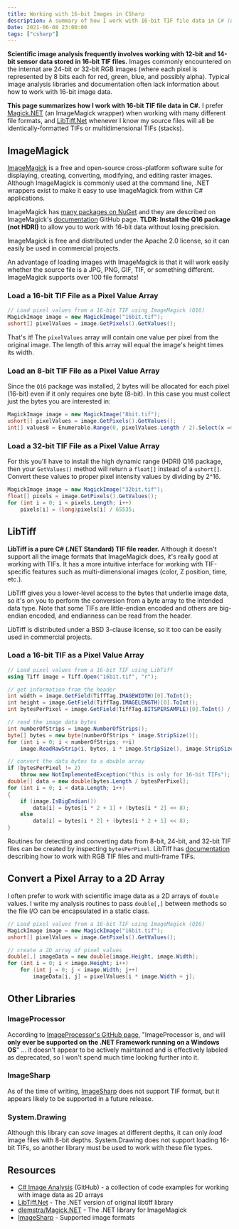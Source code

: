 ```yaml
---
title: Working with 16-bit Images in CSharp
description: A summary of how I work with 16-bit TIF file data in C# (using ImageMagick and LibTiff).
Date: 2021-06-08 23:00:00
tags: ["csharp"]
---
```




**Scientific image analysis frequently involves working with 12-bit and 14-bit sensor data stored in 16-bit TIF files.** Images commonly encountered on the internat are 24-bit or 32-bit RGB images (where each pixel is represented by 8 bits each for red, green, blue, and possibly alpha). Typical image analysis libraries and documentation often lack information about how to work with 16-bit image data. 

**This page summarizes how I work with 16-bit TIF file data in C#.** I prefer [Magick.NET](https://www.nuget.org/packages?q=magick) (an ImageMagick wrapper) when working with many different file formats, and [LibTiff.Net](https://bitmiracle.com/libtiff) whenever I know my source files will all be identically-formatted TIFs or multidimensional TIFs (stacks).

[](https://github.com/swharden/Csharp-Image-Analysis/blob/main/dev/notes.md)

## ImageMagick

[ImageMagick](https://imagemagick.org/index.php) is a free and open-source cross-platform software suite for displaying, creating, converting, modifying, and editing raster images. Although ImageMagick is commonly used at the command line, .NET wrappers exist to make it easy to use ImageMagick from within C# applications.

ImageMagick has [many packages on NuGet](https://www.nuget.org/packages?q=imagemagick) and they are described on ImageMagick's [documentation](https://github.com/dlemstra/Magick.NET/tree/main/docs) GitHub page. **TLDR: Install the Q16 package (not HDRI)** to allow you to work with 16-bit data without losing precision.

ImageMagick is free and distributed under the Apache 2.0 license, so it can easily be used in commercial projects.

An advantage of loading images with ImageMagick is that it will work easily whether the source file is a JPG, PNG, GIF, TIF, or something different. ImageMagick supports over 100 file formats!

### Load a 16-bit TIF File as a Pixel Value Array

```cs
// Load pixel values from a 16-bit TIF using ImageMagick (Q16)
MagickImage image = new MagickImage("16bit.tif");
ushort[] pixelValues = image.GetPixels().GetValues();
```

That's it! The `pixelValues` array will contain one value per pixel from the original image. The length of this array will equal the image's height times its width.

### Load an 8-bit TIF File as a Pixel Value Array
Since the `Q16` package was installed, 2 bytes will be allocated for each pixel (16-bit) even if it only requires one byte (8-bit). In this case you must collect just the bytes you are interested in:

```cs
MagickImage image = new MagickImage("8bit.tif");
ushort[] pixelValues = image.GetPixels().GetValues();
int[] values8 = Enumerable.Range(0, pixelValues.Length / 2).Select(x => (int)pixelValues[x * 2 + 1]).ToArray();
```

### Load a 32-bit TIF File as a Pixel Value Array

For this you'll have to install the high dynamic range (HDRI) Q16 package, then your `GetValues()` method will return a `float[]` instead of a `ushort[]`. Convert these values to proper pixel intensity values by dividing by 2^16.

```cs
MagickImage image = new MagickImage("32bit.tif");
float[] pixels = image.GetPixels().GetValues();
for (int i = 0; i < pixels.Length; i++)
    pixels[i] = (long)pixels[i] / 65535;
```

## LibTiff

**LibTiff is a pure C# (.NET Standard) TIF file reader.** Although it doesn't support all the image formats that ImageMagick does, it's really good at working with TIFs. It has a more intuitive interface for working with TIF-specific features such as multi-dimensional images (color, Z position, time, etc.). 

LibTiff gives you a lower-level access to the bytes that underlie image data, so it's on you to perform the conversion from a byte array to the intended data type. Note that some TIFs are little-endian encoded and others are big-endian encoded, and endianness can be read from the header.

LibTiff is distributed under a BSD 3-clause license, so it too can be easily used in commercial projects.

### Load a 16-bit TIF as a Pixel Value Array

```cs
// Load pixel values from a 16-bit TIF using LibTiff
using Tiff image = Tiff.Open("16bit.tif", "r");

// get information from the header
int width = image.GetField(TiffTag.IMAGEWIDTH)[0].ToInt();
int height = image.GetField(TiffTag.IMAGELENGTH)[0].ToInt();
int bytesPerPixel = image.GetField(TiffTag.BITSPERSAMPLE)[0].ToInt() / 8;

// read the image data bytes
int numberOfStrips = image.NumberOfStrips();
byte[] bytes = new byte[numberOfStrips * image.StripSize()];
for (int i = 0; i < numberOfStrips; ++i)
    image.ReadRawStrip(i, bytes, i * image.StripSize(), image.StripSize());

// convert the data bytes to a double array
if (bytesPerPixel != 2)
    throw new NotImplementedException("this is only for 16-bit TIFs");
double[] data = new double[bytes.Length / bytesPerPixel];
for (int i = 0; i < data.Length; i++)
{
    if (image.IsBigEndian())
        data[i] = bytes[i * 2 + 1] + (bytes[i * 2] << 8);
    else
        data[i] = bytes[i * 2] + (bytes[i * 2 + 1] << 8);
}
```

Routines for detecting and converting data from 8-bit, 24-bit, and 32-bit TIF files can be created by inspecting `bytesPerPixel`. LibTiff has [documentation](https://bitmiracle.com/libtiff/) describing how to work with RGB TIF files and multi-frame TIFs.

## Convert a Pixel Array to a 2D Array

I often prefer to work with scientific image data as a 2D arrays of `double` values. I write my analysis routines to pass `double[,]` between methods so the file I/O can be encapsulated in a static class.

```cs
// Load pixel values from a 16-bit TIF using ImageMagick (Q16)
MagickImage image = new MagickImage("16bit.tif");
ushort[] pixelValues = image.GetPixels().GetValues();

// create a 2D array of pixel values
double[,] imageData = new double[image.Height, image.Width];
for (int i = 0; i < image.Height; i++)
    for (int j = 0; j < image.Width; j++)
        imageData[i, j] = pixelValues[i * image.Width + j];
```

## Other Libraries

### ImageProcessor

According to [ImageProcessor's GitHub page](https://github.com/JimBobSquarePants/ImageProcessor), "ImageProcessor is, and will **only ever be supported on the .NET Framework running on a Windows OS**" ... it doesn't appear to be actively maintained and is effectively labeled as deprecated, so I won't spend much time looking further into it.

### ImageSharp

As of the time of writing, [ImageSharp](https://docs.sixlabors.com/articles/imagesharp/imageformats.html) does not support TIF format, but it appears likely to be supported in a future release.

### System.Drawing

Although this library can _save_ images at different depths, it can only _load_ image files with 8-bit depths. System.Drawing does not support loading 16-bit TIFs, so another library must be used to work with these file types.

## Resources

* [C# Image Analysis](https://github.com/swharden/Csharp-Image-Analysis) (GitHub) - a collection of code examples for working with image data as 2D arrays
* [LibTiff.Net](https://bitmiracle.com/libtiff/) - The .NET version of original libtiff library
* [dlemstra/Magick.NET](https://github.com/dlemstra/Magick.NET) - The .NET library for ImageMagick
* [ImageSharp](https://docs.sixlabors.com/articles/imagesharp/imageformats.html) - Supported image formats